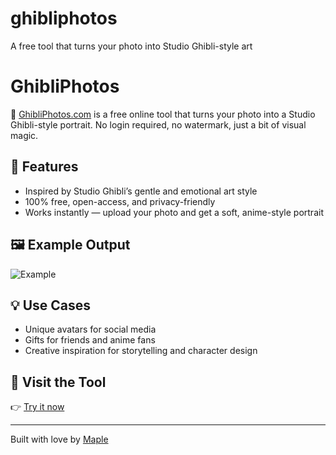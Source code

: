 # ghibliphotos
A free tool that turns your photo into Studio Ghibli-style art
# GhibliPhotos

🌸 [GhibliPhotos.com](https://ghibliphotos.com/en/ghibli) is a free online tool that turns your photo into a Studio Ghibli-style portrait. No login required, no watermark, just a bit of visual magic.

## 🌟 Features

- Inspired by Studio Ghibli’s gentle and emotional art style
- 100% free, open-access, and privacy-friendly
- Works instantly — upload your photo and get a soft, anime-style portrait

## 🖼️ Example Output

![Example](https://your-image-host.com/sample-ghibli-style.png)

## 💡 Use Cases

- Unique avatars for social media
- Gifts for friends and anime fans
- Creative inspiration for storytelling and character design

## 🔗 Visit the Tool

👉 [Try it now](https://ghibliphotos.com/en/ghibli)

---

Built with love by [Maple](https://github.com/yourusername)

